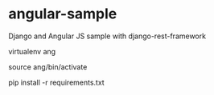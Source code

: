 angular-sample
==============

Django and Angular JS sample with django-rest-framework


virtualenv ang

source ang/bin/activate

pip install -r requirements.txt
